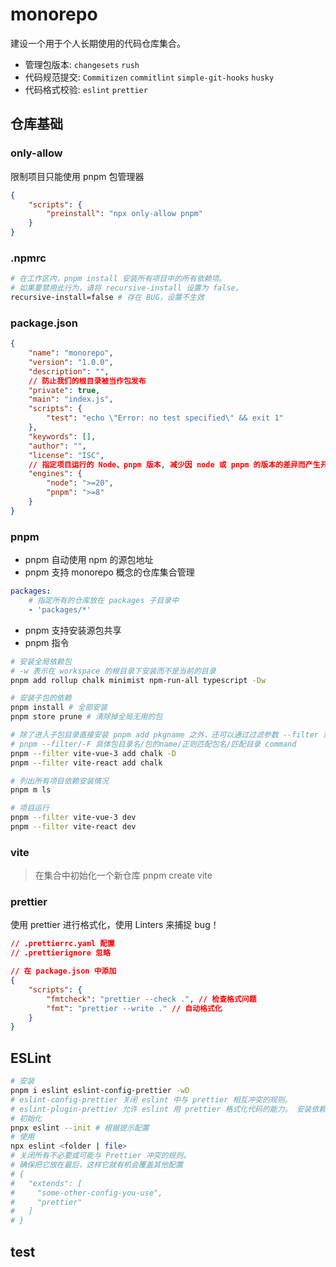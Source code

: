 # monorepo

建设一个用于个人长期使用的代码仓库集合。

-   管理包版本: `changesets` `rush`
-   代码规范提交: `Commitizen` `commitlint` `simple-git-hooks` `husky`
-   代码格式校验: `eslint` `prettier`

## 仓库基础

### only-allow

限制项目只能使用 pnpm 包管理器

```json
{
	"scripts": {
		"preinstall": "npx only-allow pnpm"
	}
}
```

### .npmrc

```bash
# 在工作区内，pnpm install 安装所有项目中的所有依赖项。
# 如果要禁用此行为，请将 recursive-install 设置为 false。
recursive-install=false # 存在 BUG，设置不生效
```

### package.json

```json
{
	"name": "monorepo",
	"version": "1.0.0",
	"description": "",
	// 防止我们的根目录被当作包发布
	"private": true,
	"main": "index.js",
	"scripts": {
		"test": "echo \"Error: no test specified\" && exit 1"
	},
	"keywords": [],
	"author": "",
	"license": "ISC",
	// 指定项目运行的 Node、pnpm 版本, 减少因 node 或 pnpm 的版本的差异而产生开发环境错误
	"engines": {
		"node": ">=20",
		"pnpm": ">=8"
	}
}
```

### pnpm

-   pnpm 自动使用 npm 的源包地址
-   pnpm 支持 monorepo 概念的仓库集合管理

```yml
packages:
    # 指定所有的仓库放在 packages 子目录中
    - 'packages/*'
```

-   pnpm 支持安装源包共享
-   pnpm 指令

```bash
# 安装全局依赖包
# -w 表示在 workspace 的根目录下安装而不是当前的目录
pnpm add rollup chalk minimist npm-run-all typescript -Dw

# 安装子包的依赖
pnpm install # 全部安装
pnpm store prune # 清除掉全局无用的包

# 除了进入子包目录直接安装 pnpm add pkgname 之外，还可以通过过滤参数 --filter 或 -F 指定命令作用范围。格式如下：
# pnpm --filter/-F 具体包目录名/包的name/正则匹配包名/匹配目录 command
pnpm --filter vite-vue-3 add chalk -D
pnpm --filter vite-react add chalk

# 列出所有项目依赖安装情况
pnpm m ls

# 项目运行
pnpm --filter vite-vue-3 dev
pnpm --filter vite-react dev

```

### vite

> 在集合中初始化一个新仓库 pnpm create vite

### prettier

使用 prettier 进行格式化，使用 Linters 来捕捉 bug！

```json
// .prettierrc.yaml 配置
// .prettierignore 忽略

// 在 package.json 中添加
{
	"scripts": {
		"fmtcheck": "prettier --check .", // 检查格式问题
		"fmt": "prettier --write ." // 自动格式化
	}
}
```

## ESLint

```bash
# 安装
pnpm i eslint eslint-config-prettier -wD
# eslint-config-prettier 关闭 eslint 中与 prettier 相互冲突的规则。
# eslint-plugin-prettier 允许 eslint 用 prettier 格式化代码的能力。 安装依赖并修改 .eslintrc 文件
# 初始化
pnpx eslint --init # 根据提示配置
# 使用
npx eslint <folder | file>
# 关闭所有不必要或可能与 Prettier 冲突的规则。
# 确保把它放在最后，这样它就有机会覆盖其他配置
# {
#   "extends": [
#     "some-other-config-you-use",
#     "prettier"
#   ]
# }
```

## test

```


```
